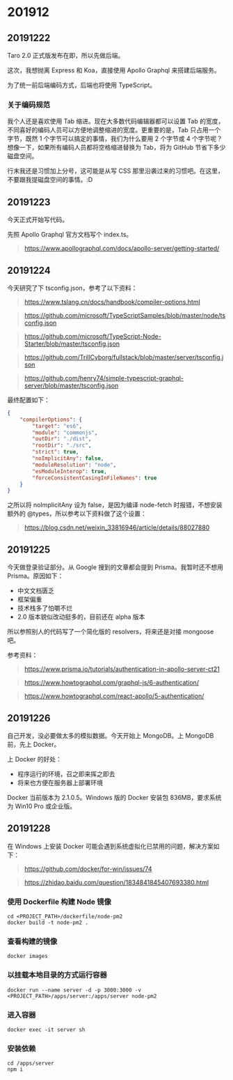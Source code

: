 # 201912

## 20191222

Taro 2.0 正式版发布在即，所以先做后端。

这次，我想抛离 Express 和 Koa，直接使用 Apollo Graphql 来搭建后端服务。

为了统一前后端编码方式，后端也将使用 TypeScript。

### 关于编码规范

我个人还是喜欢使用 Tab 缩进。现在大多数代码编辑器都可以设置 Tab 的宽度，不同喜好的编码人员可以方便地调整缩进的宽度。更重要的是，Tab 只占用一个字节，既然 1 个字节可以搞定的事情，我们为什么要用 2 个字节或 4 个字节呢？想像一下，如果所有编码人员都将空格缩进替换为 Tab，将为 GitHub 节省下多少磁盘空间。

行末我还是习惯加上分号，这可能是从写 CSS 那里沿袭过来的习惯吧。在这里，不要跟我提磁盘空间的事情。:D

## 20191223

今天正式开始写代码。

先照 Apollo Graphql 官方文档写个 index.ts。

> https://www.apollographql.com/docs/apollo-server/getting-started/

## 20191224

今天研究了下 tsconfig.json，参考了以下资料：

> https://www.tslang.cn/docs/handbook/compiler-options.html

> https://github.com/microsoft/TypeScriptSamples/blob/master/node/tsconfig.json

> https://github.com/microsoft/TypeScript-Node-Starter/blob/master/tsconfig.json

> https://github.com/TrillCyborg/fullstack/blob/master/server/tsconfig.json

> https://github.com/henry74/simple-typescript-graphql-server/blob/master/tsconfig.json

最终配置如下：

```json
{
	"compilerOptions": {
		"target": "es6",
		"module": "commonjs",
		"outDir": "./dist",
		"rootDir": "./src",
		"strict": true,
		"noImplicitAny": false,
		"moduleResolution": "node",
		"esModuleInterop": true,
		"forceConsistentCasingInFileNames": true
	}
}
```

之所以将 noImplicitAny 设为 false，是因为编译 node-fetch 时报错，不想安装额外的 @types，所以参考以下资料做了这个设置：

> https://blog.csdn.net/weixin_33816946/article/details/88027880

## 20191225

今天做登录验证部分。从 Google 搜到的文章都会提到 Prisma。我暂时还不想用 Prisma。原因如下：

* 中文文档匮乏
* 框架偏重
* 技术栈多了怕嚼不烂
* 2.0 版本貌似改动挺多的，目前还在 alpha 版本

所以参照别人的代码写了一个简化版的 resolvers，将来还是对接 mongoose 吧。

参考资料：

> https://www.prisma.io/tutorials/authentication-in-apollo-server-ct21

> https://www.howtographql.com/graphql-js/6-authentication/

> https://www.howtographql.com/react-apollo/5-authentication/

## 20191226

自己开发，没必要做太多的模拟数据。今天开始上 MongoDB。上 MongoDB 前，先上 Docker。

上 Docker 的好处：

* 程序运行的环境，召之即来挥之即去
* 将来也方便在服务器上部署环境

Docker 当前版本为 2.1.0.5。Windows 版的 Docker 安装包 836MB，要求系统为 Win10 Pro 或企业版。

## 20191228

在 Windows 上安装 Docker 可能会遇到系统虚拟化已禁用的问题，解决方案如下：

> https://github.com/docker/for-win/issues/74

> https://zhidao.baidu.com/question/1834841845407693380.html

### 使用 Dockerfile 构建 Node 镜像

```
cd <PROJECT_PATH>/dockerfile/node-pm2
docker build -t node-pm2 .
```

### 查看构建的镜像

```
docker images
```

### 以挂载本地目录的方式运行容器

```
docker run --name server -d -p 3000:3000 -v <PROJECT_PATH>/apps/server:/apps/server node-pm2
```

### 进入容器

```
docker exec -it server sh
```

### 安装依赖

```
cd /apps/server
npm i
```
